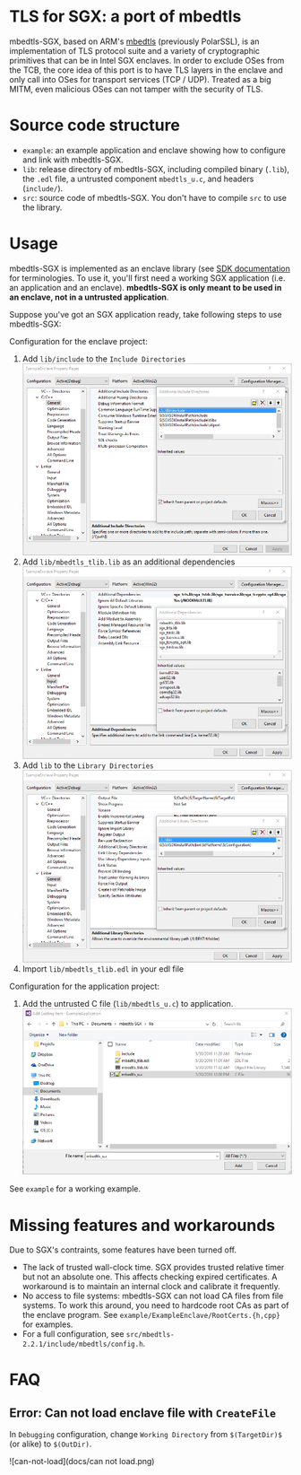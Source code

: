 # TLS for SGX: a port of mbedtls

mbedtls-SGX, based on ARM's [mbedtls](https://github.com/ARMmbed/mbedtls) (previously PolarSSL), is an implementation of TLS protocol suite and a variety of cryptographic primitives that can be in Intel SGX enclaves. In order to exclude OSes from the TCB, the core idea of this port is to have TLS layers in the enclave and only call into OSes for transport services (TCP / UDP). Treated as a big MITM, even malicious OSes can not tamper with the security of TLS.

# Source code structure

- `example`: an example application and enclave showing how to configure and link with mbedtls-SGX.
- `lib`: release directory of mbedtls-SGX, including compiled binary (`.lib`), the `.edl` file, a untrusted component `mbedtls_u.c`, and headers (`include/`).
- `src`: source code of mbedtls-SGX. You don't have to compile `src` to use the library.

# Usage

mbedtls-SGX is implemented as an enclave library (see [SDK documentation](https://software.intel.com/sites/products/sgx-sdk-users-guide-windows/Default.htm) for terminologies. To use it, you'll first need a working SGX application (i.e. an application and an enclave). **mbedtls-SGX is only meant to be used in an enclave, not in a untrusted application**.

Suppose you've got an SGX application ready, take following steps to use mbedtls-SGX:

Configuration for the enclave project:

1. Add `lib/include` to the `Include Directories` ![include](docs/include.png)
2. Add `lib/mbedtls_tlib.lib` as an additional dependencies ![link-input](docs/link-input.png)
3. Add `lib` to the `Library Directories` ![lib](docs/lib-directory.png)
4. Import `lib/mbedtls_tlib.edl` in your edl file

Configuration for the application project:

1. Add the untrusted C file (`lib/mbedtls_u.c`) to application. ![lib](docs/add-untrust.png)

See `example` for a working example. 

# Missing features and workarounds

Due to SGX's contraints, some features have been turned off. 

- The lack of trusted wall-clock time. SGX provides trusted relative timer but not an absolute one. This affects checking expired certificates. A workaround is to maintain an internal clock and calibrate it frequently. 
- No access to file systems: mbedtls-SGX can not load CA files from file systems. To work this around, you need to hardcode root CAs as part of the enclave program. See `example/ExampleEnclave/RootCerts.{h,cpp}` for examples. 
- For a full configuration, see `src/mbedtls-2.2.1/include/mbedtls/config.h`.

# FAQ

## Error: Can not load enclave file with `CreateFile`

In `Debugging` configuration, change `Working Directory` from `$(TargetDir)$` (or alike) to `$(OutDir)`.

![can-not-load](docs/can not load.png)
